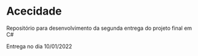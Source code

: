 # Acecidade
Repositório para desenvolvimento da segunda entrega do projeto final em C#

Entrega no dia 10/01/2022
